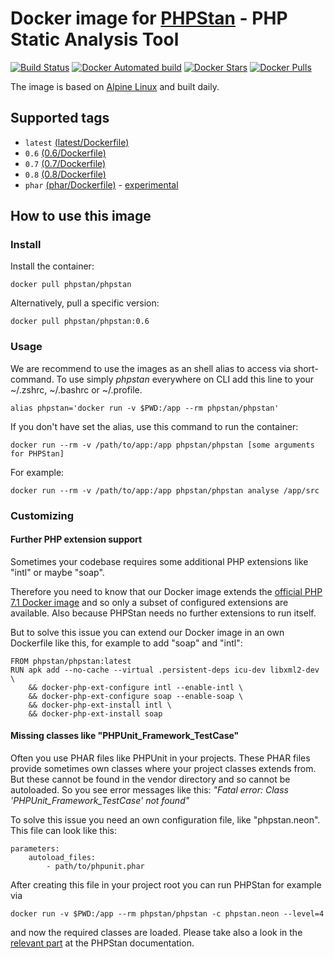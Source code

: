 # Docker image for [PHPStan](https://github.com/phpstan/phpstan) - PHP Static Analysis Tool

[![Build Status](https://travis-ci.org/phpstan/docker-image.svg?branch=master)](https://travis-ci.org/phpstan/docker-image)
[![Docker Automated build](https://img.shields.io/docker/automated/phpstan/phpstan.svg)](https://hub.docker.com/r/phpstan/phpstan/)
[![Docker Stars](https://img.shields.io/docker/stars/phpstan/phpstan.svg)](https://hub.docker.com/r/phpstan/phpstan/)
[![Docker Pulls](https://img.shields.io/docker/pulls/phpstan/phpstan.svg)](https://hub.docker.com/r/phpstan/phpstan/)

The image is based on [Alpine Linux](https://alpinelinux.org/) and built daily.

## Supported tags

- `latest` [(latest/Dockerfile)](latest/Dockerfile)
- `0.6` [(0.6/Dockerfile)](0.6/Dockerfile)
- `0.7` [(0.7/Dockerfile)](0.7/Dockerfile)
- `0.8` [(0.8/Dockerfile)](0.8/Dockerfile)
- `phar` [(phar/Dockerfile)](phar/Dockerfile) - [experimental](https://github.com/phpstan/docker-image/issues/5)

## How to use this image

### Install

Install the container:

```
docker pull phpstan/phpstan
```

Alternatively, pull a specific version:

```
docker pull phpstan/phpstan:0.6
```

### Usage

We are recommend to use the images as an shell alias to access via short-command.
To use simply *phpstan* everywhere on CLI add this line to your ~/.zshrc, ~/.bashrc or ~/.profile.

```
alias phpstan='docker run -v $PWD:/app --rm phpstan/phpstan'
```

If you don't have set the alias, use this command to run the container:

```
docker run --rm -v /path/to/app:/app phpstan/phpstan [some arguments for PHPStan]
```

For example:

```
docker run --rm -v /path/to/app:/app phpstan/phpstan analyse /app/src
```

### Customizing

#### Further PHP extension support
Sometimes your codebase requires some additional PHP extensions like "intl"
or maybe "soap". 

Therefore you need to know that our Docker image extends the [official PHP 7.1 Docker image](https://github.com/docker-library/php/blob/76a1c5ca161f1ed6aafb2c2d26f83ec17360bc68/7.1/alpine/Dockerfile) 
and so only a subset of configured extensions are available. Also because PHPStan needs no further extensions to run itself.

But to solve this issue you can extend our Docker image in an own Dockerfile like this, for example to add "soap" and "intl":

```
FROM phpstan/phpstan:latest
RUN apk add --no-cache --virtual .persistent-deps icu-dev libxml2-dev \
    && docker-php-ext-configure intl --enable-intl \
    && docker-php-ext-configure soap --enable-soap \
    && docker-php-ext-install intl \
    && docker-php-ext-install soap
```

#### Missing classes like "PHPUnit_Framework_TestCase"

Often you use PHAR files like PHPUnit in your projects. These PHAR files provide sometimes own classes 
where your project classes extends from. But these cannot be found in
the vendor directory and so cannot be autoloaded. So you see error messages like this:
*"Fatal error: Class 'PHPUnit_Framework_TestCase' not found"*

To solve this issue you need an own configuration file, like "phpstan.neon".
This file can look like this:

```
parameters:
	autoload_files:
		- path/to/phpunit.phar
```

After creating this file in your project root you can run PHPStan for example via

```
docker run -v $PWD:/app --rm phpstan/phpstan -c phpstan.neon --level=4
```

and now the required classes are loaded. Please take also a look in the [relevant part](https://github.com/phpstan/phpstan#autoloading) at the PHPStan documentation.
